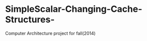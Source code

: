 SimpleScalar-Changing-Cache-Structures-
=======================================

Computer Architecture project for fall(2014) 


